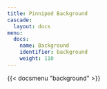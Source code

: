 ```yaml
---
title: Pinniped Background
cascade:
  layout: docs
menu:
  docs:
    name: Background
    identifier: background
    weight: 110
---
```


{{< docsmenu "background" >}}
